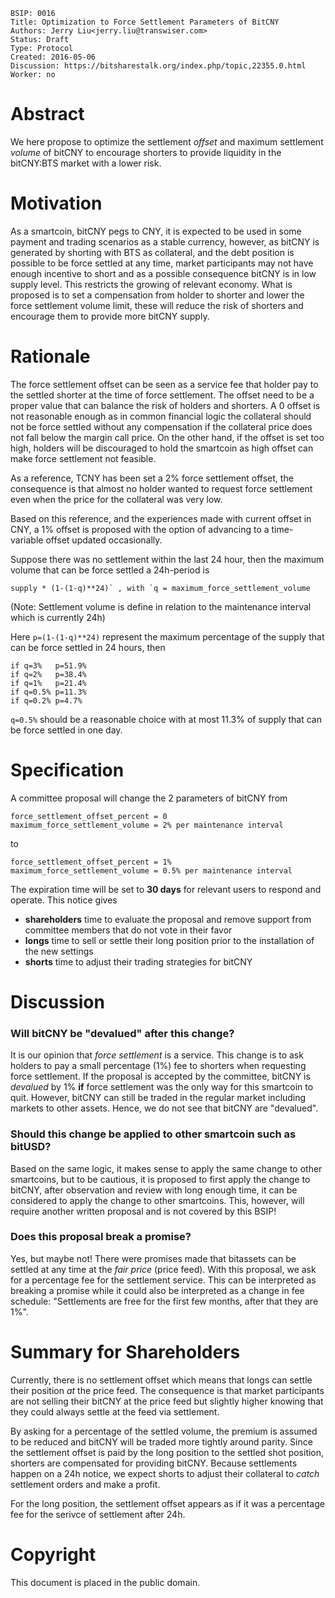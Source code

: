 ```
BSIP: 0016
Title: Optimization to Force Settlement Parameters of BitCNY
Authors: Jerry Liu<jerry.liu@transwiser.com>
Status: Draft
Type: Protocol
Created: 2016-05-06
Discussion: https://bitsharestalk.org/index.php/topic,22355.0.html
Worker: no
```

# Abstract

We here propose to optimize the settlement *offset* and maximum settlement *volume* of bitCNY to encourage shorters to provide liquidity in the bitCNY:BTS market with a lower risk.

# Motivation

As a smartcoin, bitCNY pegs to CNY, it is expected to be used in some payment and trading scenarios as a stable currency, however, as bitCNY is generated by shorting with BTS as collateral, and the debt position is possible to be force settled at any time, market participants may not have enough incentive to short and as a possible consequence bitCNY is in low supply level. This restricts the growing of relevant economy. What is proposed is to set a compensation from holder to shorter and lower the force settlement volume limit, these will reduce the risk of shorters and encourage them to provide more bitCNY supply. 

# Rationale

The force settlement offset can be seen as a service fee that holder pay to the settled shorter at the time of force settlement. The offset need to be a proper value that can balance the risk of holders and shorters. A 0 offset is not reasonable enough as in common financial logic the collateral should not be force settled without any compensation if the collateral price does not fall below the margin call price. On the other hand, if the offset is set too high, holders will be discouraged to hold the smartcoin as high offset can make force settlement not feasible.

As a reference, TCNY has been set a 2% force settlement offset, the consequence is that almost no holder wanted to request force settlement even when the price for the collateral was very low.

Based on this reference, and the experiences made with current offset in CNY, a 1% offset is proposed with the option of advancing to a time-variable offset updated occasionally.

Suppose there was no settlement within the last 24 hour, then the maximum volume that can be force settled a 24h-period is

    supply * (1-(1-q)**24)` , with `q = maximum_force_settlement_volume

(Note: Settlement volume is define in relation to the maintenance interval which is currently 24h)

Here `p=(1-(1-q)**24)` represent the maximum percentage of the supply that can be force settled in 24 hours, then

    if q=3%   p=51.9%
    if q=2%   p=38.4%
    if q=1%   p=21.4%
    if q=0.5% p=11.3%
    if q=0.2% p=4.7%

`q=0.5%` should be a reasonable choice with at most 11.3% of supply that can be force settled in one day. 

# Specification

A committee proposal will change the 2 parameters of bitCNY from

    force_settlement_offset_percent = 0
    maximum_force_settlement_volume = 2% per maintenance interval

to

    force_settlement_offset_percent = 1%
    maximum_force_settlement_volume = 0.5% per maintenance interval

The expiration time will be set to **30 days** for relevant users to respond and operate.
This notice gives

* **shareholders** time to evaluate the proposal and remove support from committee members that do not vote in their favor
* **longs** time to sell or settle their long position prior to the installation of the new settings
* **shorts** time to adjust their trading strategies for bitCNY

# Discussion

### Will bitCNY be "devalued" after this change?

It is our opinion that *force settlement* is a service. This change is to ask holders to pay a small percentage (1%) fee to shorters when requesting force settlement. If the proposal is accepted by the committee, bitCNY is *devalued* by 1% **if** force settlement was the only way for this smartcoin to quit. However, bitCNY can still be traded in the regular market including markets to other assets.
Hence, we do not see that bitCNY are "devalued".

### Should this change be applied to other smartcoin such as bitUSD?

Based on the same logic, it makes sense to apply the same change to other smartcoins, but to be cautious, it is proposed to first apply the change to bitCNY, after observation and review with long enough time, it can be considered to apply the change to other smartcoins. This, however, will require another written proposal and is not covered by this BSIP!

### Does this proposal break a promise?

Yes, but maybe not! There were promises made that bitassets can be settled at any time at the *fair price* (price feed). With this proposal, we ask for a percentage fee for the settlement service. This can be interpreted as breaking a promise while it could also be interpreted as a change in fee schedule: "Settlements are free for the first few months, after that they are 1%".

# Summary for Shareholders

Currently, there is no settlement offset which means that longs can settle their position *at* the price feed. The consequence is that market participants are not selling their bitCNY at the price feed but slightly higher knowing that they could always settle at the feed via settlement.

By asking for a percentage of the settled volume, the premium is assumed to be reduced and bitCNY will be traded more tightly around parity. Since the settlement offset is paid by the long position to the settled shot position, shorters are compensated for providing bitCNY. Because settlements happen on a 24h notice, we expect shorts to adjust their collateral to *catch* settlement orders and make a profit.

For the long position, the settlement offset appears as if it was a percentage fee for the serivce of settlement after 24h.

 
# Copyright

This document is placed in the public domain.
